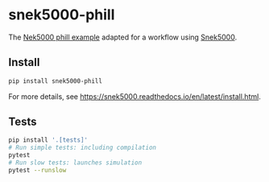 # snek5000-phill

The [Nek5000 phill example] adapted for a workflow using [Snek5000].

## Install

```sh
pip install snek5000-phill
```

For more details, see https://snek5000.readthedocs.io/en/latest/install.html.

## Tests

```sh
pip install '.[tests]'
# Run simple tests: including compilation
pytest
# Run slow tests: launches simulation
pytest --runslow
```

[nek5000 phill example]: https://github.com/KTH-Nek5000/KTH_Examples/tree/master/phill_STAT
[snek5000]: https://github.com/exabl/snek5000
